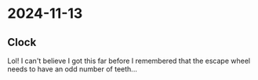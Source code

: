# 2024-11-13

## Clock

Lol! I can't believe I got this far before I remembered that the escape wheel needs to have an odd number of
teeth...
